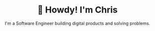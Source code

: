 <h1 align="center">🤠 Howdy! I'm Chris</h1>
<p align="center">
I'm a Software Engineer building digital products and solving problems.    
</p>

